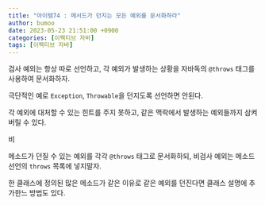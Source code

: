 ```yaml
---
title: "아이템74 : 메서드가 던지는 모든 예외를 문서화하라"
author: bumoo
date: 2023-05-23 21:51:00 +0900
categories: [이펙티브 자바]
tags: [이펙티브 자바]
---
```


검사 예외는 항상 따로 선언하고, 
각 예외가 발생하는 상황을 자바독의 `@throws` 태그를 사용하여 문서화하자.

극단적인 예로 `Exception`, `Throwable`을 던지도록 선언하면 안된다.

각 예외에 대처할 수 있는 힌트를 주지 못하고, 같은 맥락에서 발생하는 예외들까지 삼켜버릴 수 있다.

비

메소드가 던질 수 있는 예외를 각각 `@throws` 태그로 문서화하되, 
비검사 예외는 메소드 선언의 `throws` 목록에 넣지말자.

한 클래스에 정의된 많은 메소드가 같은 이유로 같은 예외를 던진다면 클래스 설명에 추가한느 방법도 있다.
